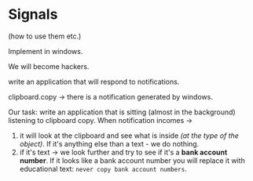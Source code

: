 # Signals
(how to use them etc.)

Implement in windows.

We will become hackers.

write an application that will respond to notifications.

clipboard.copy -> there is a notification generated by windows.

Our task: write an application that is sitting (almost in the background) listening to clipboard copy. When notification incomes -> 
1. it will look at the clipboard and see what is inside *(at the type of the object)*. If it's anything else than a text - we do nothing.
2. if it's text -> we look further and try to see if it's a **bank account number**. If it looks like a bank account number you will replace it with educational text: `never copy bank account numbers`.
